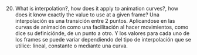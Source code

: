 20. What is interpolation?, how does it apply to animation curves?, how does it know exactly the value to use at a given frame?
Una interpolación es una transición entre 2 puntos. Aplicandose en las curvas de animación como una facilitación al hacer movimientos, como dice su definiciónde, de un punto a otro. Y los valores para cada uno de los frames se puede variar dependiendo del tipo de interpolación que se utilice: lineal, constante o mediante una curva.
